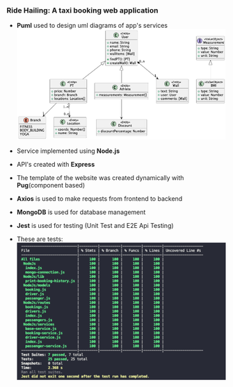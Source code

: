 ### Ride Hailing: A taxi booking web application

- **Puml** used to design uml diagrams of app's services
![puml](classdiagram.png)

- Service implemented using **Node.js**
- API's created with **Express** 
- The template of the website was created dynamically with **Pug**(component based)
- **Axios** is used to make requests from frontend to backend
- **MongoDB** is used for database management
- **Jest** is used for testing (Unit Test and E2E Api Testing)


- These are tests:
![tests](test-preview.png)
